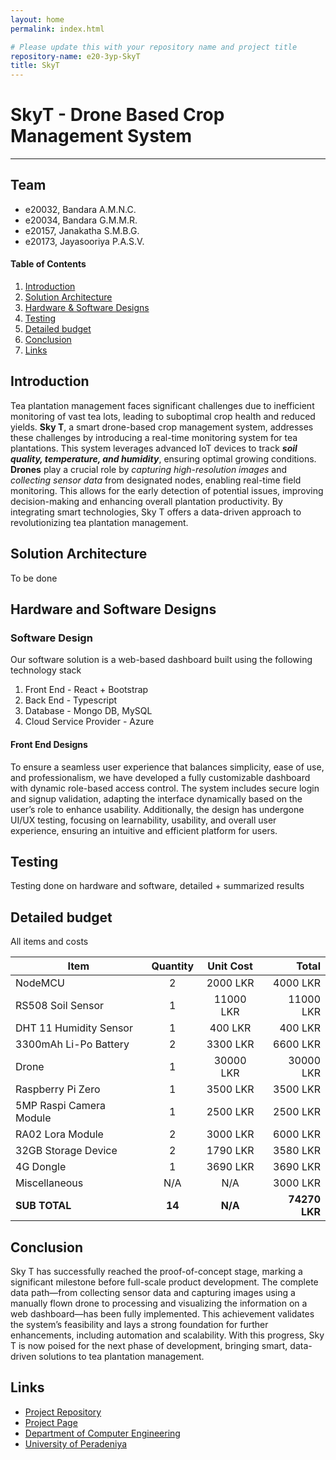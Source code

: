 ```yaml
---
layout: home
permalink: index.html

# Please update this with your repository name and project title
repository-name: e20-3yp-SkyT
title: SkyT
---
```


[comment]: # "This is the standard layout for the project, but you can clean this and use your own template"

# SkyT - Drone Based Crop Management System

---

## Team
-  e20032, Bandara A.M.N.C.
-  e20034, Bandara G.M.M.R.
-  e20157, Janakatha S.M.B.G.
-  e20173, Jayasooriya P.A.S.V.


<!-- Image (photo/drawing of the final hardware) should be here -->

<!-- This is a sample image, to show how to add images to your page. To learn more options, please refer [this](https://projects.ce.pdn.ac.lk/docs/faq/how-to-add-an-image/) -->

<!-- ![Sample Image](./images/sample.png) -->

#### Table of Contents
1. [Introduction](#introduction)
2. [Solution Architecture](#solution-architecture )
3. [Hardware & Software Designs](#hardware-and-software-designs)
4. [Testing](#testing)
5. [Detailed budget](#detailed-budget)
6. [Conclusion](#conclusion)
7. [Links](#links)

## Introduction

Tea plantation management faces significant challenges due to inefficient monitoring of vast tea lots, leading to suboptimal crop health and reduced yields. **Sky T**, a smart drone-based crop management system, addresses these challenges by introducing a real-time monitoring system for tea plantations. This system leverages advanced IoT devices to track ***soil quality, temperature, and humidity***, ensuring optimal growing conditions. **Drones** play a crucial role by *capturing high-resolution images* and *collecting sensor data* from designated nodes, enabling real-time field monitoring. This allows for the early detection of potential issues, improving decision-making and enhancing overall plantation productivity. By integrating smart technologies, Sky T offers a data-driven approach to revolutionizing tea plantation management.


## Solution Architecture

To be done

## Hardware and Software Designs

### Software Design
Our software solution is a web-based dashboard built using the following technology stack

1. Front End - React + Bootstrap
2. Back End - Typescript
3. Database - Mongo DB, MySQL
4. Cloud Service Provider - Azure

#### Front End Designs
To ensure a seamless user experience that balances simplicity, ease of use, and professionalism, we have developed a fully customizable dashboard with dynamic role-based access control. The system includes secure login and signup validation, adapting the interface dynamically based on the user’s role to enhance usability. Additionally, the design has undergone UI/UX testing, focusing on learnability, usability, and overall user experience, ensuring an intuitive and efficient platform for users.

## Testing

Testing done on hardware and software, detailed + summarized results

## Detailed budget

All items and costs

| Item          | Quantity  | Unit Cost  | Total  |
| ------------- |:---------:|:----------:|-------:|
| NodeMCU       | 2         | 2000 LKR | 4000 LKR |
| RS508 Soil Sensor | 1 | 11000 LKR | 11000 LKR |
| DHT 11 Humidity Sensor | 1 | 400 LKR | 400 LKR |
| 3300mAh Li-Po Battery | 2 | 3300 LKR | 6600 LKR |
| Drone | 1 | 30000 LKR | 30000 LKR | 
| Raspberry Pi Zero | 1 | 3500 LKR | 3500 LKR |
| 5MP Raspi Camera Module | 1 | 2500 LKR | 2500 LKR |
| RA02 Lora Module | 2 | 3000 LKR | 6000 LKR |
| 32GB Storage Device | 2 | 1790 LKR | 3580 LKR |
| 4G Dongle | 1 | 3690 LKR | 3690 LKR |
| Miscellaneous | N/A | N/A | 3000 LKR |
| **SUB TOTAL** | **14** | **N/A** | **74270 LKR** |


## Conclusion
Sky T has successfully reached the proof-of-concept stage, marking a significant milestone before full-scale product development. The complete data path—from collecting sensor data and capturing images using a manually flown drone to processing and visualizing the information on a web dashboard—has been fully implemented. This achievement validates the system’s feasibility and lays a strong foundation for further enhancements, including automation and scalability. With this progress, Sky T is now poised for the next phase of development, bringing smart, data-driven solutions to tea plantation management.

## Links

- [Project Repository](https://github.com/cepdnaclk/e20-3yp-SkyT)
- [Project Page](https://cepdnaclk.github.io/e20-3yp-SkyT/)
- [Department of Computer Engineering](http://www.ce.pdn.ac.lk/)
- [University of Peradeniya](https://eng.pdn.ac.lk/)

[//]: # (Please refer this to learn more about Markdown syntax)
[//]: # (https://github.com/adam-p/markdown-here/wiki/Markdown-Cheatsheet)
